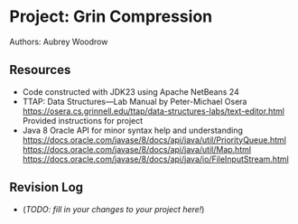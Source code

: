 # Project: Grin Compression

Authors: Aubrey Woodrow

## Resources

* Code constructed with JDK23 using Apache NetBeans 24
* TTAP: Data Structures—Lab Manual by Peter-Michael Osera
    https://osera.cs.grinnell.edu/ttap/data-structures-labs/text-editor.html
    Provided instructions for project
* Java 8 Oracle API for minor syntax help and understanding
    https://docs.oracle.com/javase/8/docs/api/java/util/PriorityQueue.html 
    https://docs.oracle.com/javase/8/docs/api/java/util/Map.html 
    https://docs.oracle.com/javase/8/docs/api/java/io/FileInputStream.html 


## Revision Log

*   (_TODO: fill in your changes to your project here!_)
